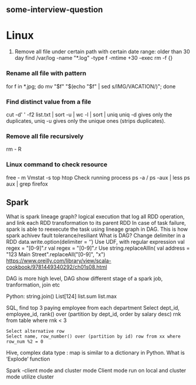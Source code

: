 ## some-interview-question

# Linux 
1. Remove all file under certain path with certain date range: older than 30 day
find /var/log -name "*.log" -type f -mtime +30 -exec rm -f {}  

### Rename all file with pattern 
for f in *.jpg; 
	do mv "$f" "$(echo "$f" | sed s/IMG/VACATION/)"; 
	done

### Find distinct value from a file 
cut -d' ' -f2 list.txt | sort -u | wc -l
| sort | uniq
uniq -d gives only the duplicates, uniq -u gives only the unique ones (strips duplicates).

### Remove all file recursively 
rm - R

### Linux command to check resource 
free - m
Vmstat -s 
top	
htop
Check running process
ps -a /  ps -aux | less 		 ps aux | grep firefox

## Spark
What is spark lineage graph?
logical execution that log all RDD operation, and link each RDD transformation to its parent RDD
In case of task failure, spark is able to reexecute the task using lineage graph in DAG. This is how spark achivev fault tolerance/resiliant 
What is DAG?
Change delimiter in a RDD
data.write.option(delimiter = ‘’)
Use UDF, with regular expression 
val regex = "[0-9]".r
val regex = "[0-9]".r
Use string.replaceAllIn(
val address = "123 Main Street".replaceAll("[0-9]", "x")
https://www.oreilly.com/library/view/scala-cookbook/9781449340292/ch01s08.html


DAG is more high level, DAG show different stage of a spark job, tranformation, join etc



Python:  string.join() 
	List[124] 	list.sum       list.max 

SQL, find top 3 paying employee from each department 
	Select dept_id, employee_id, rank() over (partition by dept_id, order by salary desc) rnk from table where rnk < 3

	Select alternative row
	Select name, row_number() over (partition by id) row from xx where row_num %2 = 0


Hive, complex data type : map   is similar to a dictionary in Python.
	What is ‘Explode’ function 


Spark -client mode and cluster mode 
	Client mode run on local and cluster mode utilize cluster
